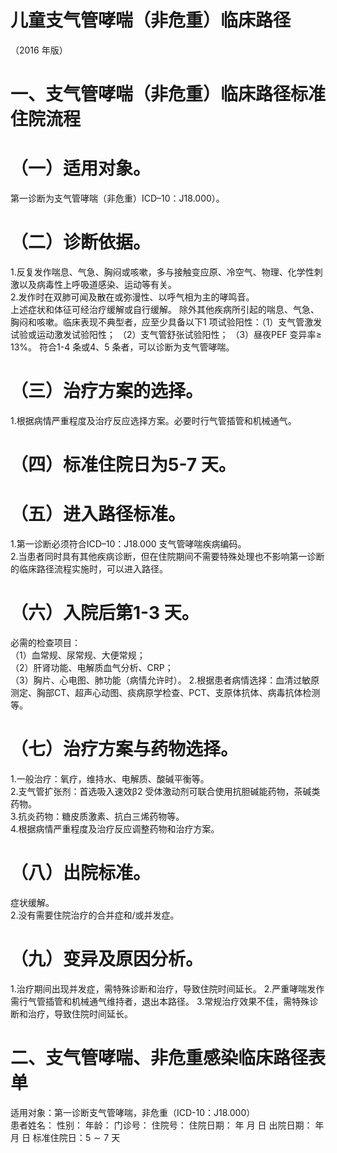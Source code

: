 # 儿童支气管哮喘（非危重）临床路径  
（2016 年版）  
# 一、支气管哮喘（非危重）临床路径标准住院流程  
# （一）适用对象。  
第一诊断为支气管哮喘（非危重）ICD–10：J18.000）。  
# （二）诊断依据。  
1.反复发作喘息、气急、胸闷或咳嗽，多与接触变应原、冷空气、物理、化学性刺激以及病毒性上呼吸道感染、运动等有关。  
2.发作时在双肺可闻及散在或弥漫性、以呼气相为主的哮鸣音。  
上述症状和体征可经治疗缓解或自行缓解。  除外其他疾病所引起的喘息、气急、胸闷和咳嗽。临床表现不典型者，应至少具备以下1 项试验阳性：（1）支气管激发试验或运动激发试验阳性；  （2）支气管舒张试验阳性；  （3）昼夜PEF 变异率$\geqslant\!13\%$。   符合1-4 条或4、5 条者，可以诊断为支气管哮喘。  
# （三）治疗方案的选择。  
1.根据病情严重程度及治疗反应选择方案。必要时行气管插管和机械通气。  
# （四）标准住院日为5-7 天。  
# （五）进入路径标准。  
1.第一诊断必须符合ICD–10：J18.000 支气管哮喘疾病编码。  
2.当患者同时具有其他疾病诊断，但在住院期间不需要特殊处理也不影响第一诊断的临床路径流程实施时，可以进入路径。  
# （六）入院后第1-3 天。  
必需的检查项目：  
（1）血常规、尿常规、大便常规；   
  （2）肝肾功能、电解质血气分析、CRP；   
  （3）胸片、心电图、肺功能（病情允许时）。 
   2.根据患者病情选择：血清过敏原测定、胸部CT、超声心动图、痰病原学检查、PCT、支原体抗体、病毒抗体检测等。  
# （七）治疗方案与药物选择。  
1.一般治疗：氧疗，维持水、电解质、酸碱平衡等。  
   2.支气管扩张剂：首选吸入速效β2 受体激动剂可联合使用抗胆碱能药物，茶碱类药物。   
   3.抗炎药物：糖皮质激素、抗白三烯药物等。  
   4.根据病情严重程度及治疗反应调整药物和治疗方案。  
# （八）出院标准。  
症状缓解。  
2.没有需要住院治疗的合并症和/或并发症。  
# （九）变异及原因分析。  
1.治疗期间出现并发症，需特殊诊断和治疗，导致住院时间延长。      2.严重哮喘发作需行气管插管和机械通气维持者，退出本路径。     3.常规治疗效果不佳，需特殊诊断和治疗，导致住院时间延长。  
# 二、支气管哮喘、非危重感染临床路径表单  
适用对象：第一诊断支气管哮喘，非危重（ICD-10：J18.000）  
患者姓名：           性别：     年龄：    门诊号：       住院号：           住院日期：     年   月   日 出院日期：     年   月  日  标准住院日：$5{\sim}7$ 天  
